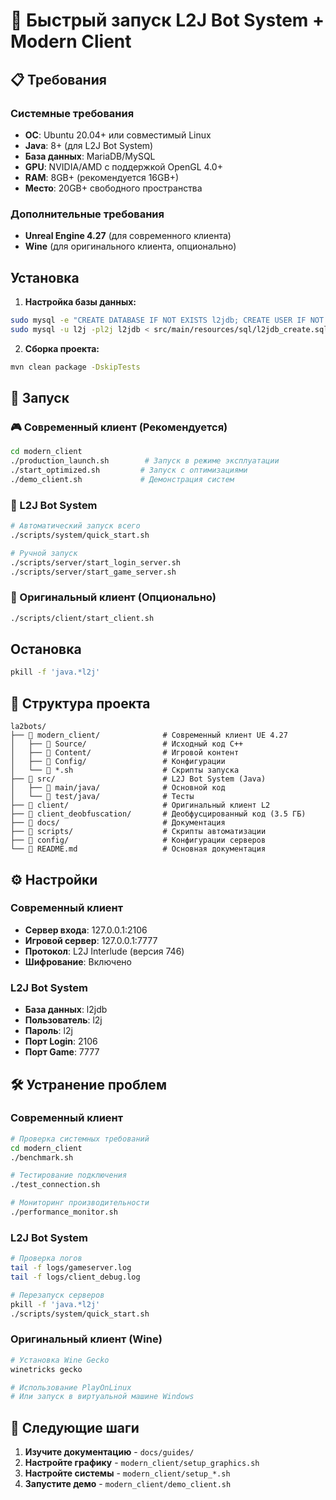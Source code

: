 # 🚀 Быстрый запуск L2J Bot System + Modern Client

## 📋 Требования

### Системные требования
- **ОС**: Ubuntu 20.04+ или совместимый Linux
- **Java**: 8+ (для L2J Bot System)
- **База данных**: MariaDB/MySQL
- **GPU**: NVIDIA/AMD с поддержкой OpenGL 4.0+
- **RAM**: 8GB+ (рекомендуется 16GB+)
- **Место**: 20GB+ свободного пространства

### Дополнительные требования
- **Unreal Engine 4.27** (для современного клиента)
- **Wine** (для оригинального клиента, опционально)

## Установка

1. **Настройка базы данных:**
```bash
sudo mysql -e "CREATE DATABASE IF NOT EXISTS l2jdb; CREATE USER IF NOT EXISTS 'l2j'@'localhost' IDENTIFIED BY 'l2j'; GRANT ALL PRIVILEGES ON l2jdb.* TO 'l2j'@'localhost'; FLUSH PRIVILEGES;"
sudo mysql -u l2j -pl2j l2jdb < src/main/resources/sql/l2jdb_create.sql
```

2. **Сборка проекта:**
```bash
mvn clean package -DskipTests
```

## 🚀 Запуск

### 🎮 Современный клиент (Рекомендуется)
```bash
cd modern_client
./production_launch.sh        # Запуск в режиме эксплуатации
./start_optimized.sh         # Запуск с оптимизациями
./demo_client.sh             # Демонстрация систем
```

### 🤖 L2J Bot System
```bash
# Автоматический запуск всего
./scripts/system/quick_start.sh

# Ручной запуск
./scripts/server/start_login_server.sh
./scripts/server/start_game_server.sh
```

### 🎯 Оригинальный клиент (Опционально)
```bash
./scripts/client/start_client.sh
```

## Остановка

```bash
pkill -f 'java.*l2j'
```

## 📁 Структура проекта

```
la2bots/
├── 📁 modern_client/              # Современный клиент UE 4.27
│   ├── 📁 Source/                 # Исходный код C++
│   ├── 📁 Content/                # Игровой контент
│   ├── 📁 Config/                 # Конфигурации
│   └── 📄 *.sh                    # Скрипты запуска
├── 📁 src/                        # L2J Bot System (Java)
│   ├── 📁 main/java/              # Основной код
│   └── 📁 test/java/              # Тесты
├── 📁 client/                     # Оригинальный клиент L2
├── 📁 client_deobfuscation/       # Деобфусцированный код (3.5 ГБ)
├── 📁 docs/                       # Документация
├── 📁 scripts/                    # Скрипты автоматизации
├── 📁 config/                     # Конфигурации серверов
└── 📄 README.md                   # Основная документация
```

## ⚙️ Настройки

### Современный клиент
- **Сервер входа**: 127.0.0.1:2106
- **Игровой сервер**: 127.0.0.1:7777
- **Протокол**: L2J Interlude (версия 746)
- **Шифрование**: Включено

### L2J Bot System
- **База данных**: l2jdb
- **Пользователь**: l2j
- **Пароль**: l2j
- **Порт Login**: 2106
- **Порт Game**: 7777

## 🛠️ Устранение проблем

### Современный клиент
```bash
# Проверка системных требований
cd modern_client
./benchmark.sh

# Тестирование подключения
./test_connection.sh

# Мониторинг производительности
./performance_monitor.sh
```

### L2J Bot System
```bash
# Проверка логов
tail -f logs/gameserver.log
tail -f logs/client_debug.log

# Перезапуск серверов
pkill -f 'java.*l2j'
./scripts/system/quick_start.sh
```

### Оригинальный клиент (Wine)
```bash
# Установка Wine Gecko
winetricks gecko

# Использование PlayOnLinux
# Или запуск в виртуальной машине Windows
```

## 🎯 Следующие шаги

1. **Изучите документацию** - `docs/guides/`
2. **Настройте графику** - `modern_client/setup_graphics.sh`
3. **Настройте системы** - `modern_client/setup_*.sh`
4. **Запустите демо** - `modern_client/demo_client.sh`
